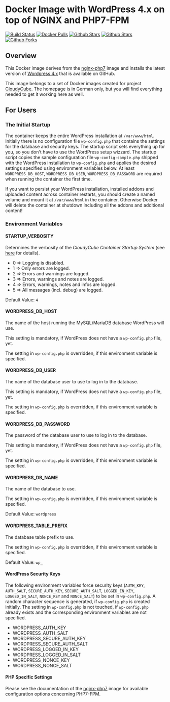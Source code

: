 # Docker Image with WordPress 4.x on top of NGINX and PHP7-FPM

[![Build Status](https://travis-ci.org/cloudycube/docker-wordpress.svg?branch=master)](https://travis-ci.org/cloudycube/docker-wordpress) [![Docker 
Pulls](https://img.shields.io/docker/pulls/cloudycube/wordpress.svg)](https://hub.docker.com/r/cloudycube/wordpress) [![Github 
Stars](https://img.shields.io/github/stars/cloudycube/docker-wordpress.svg?label=github%20%E2%98%85)](https://github.com/cloudycube/docker-wordpress) [![Github 
Stars](https://img.shields.io/github/contributors/cloudycube/docker-wordpress.svg)](https://github.com/cloudycube/docker-wordpress) [![Github 
Forks](https://img.shields.io/github/forks/cloudycube/docker-wordpress.svg?label=github%20forks)](https://github.com/cloudycube/docker-wordpress)

## Overview
This Docker image derives from the [nginx-php7](https://github.com/cloudycube/docker-nginx-php7) image and installs the latest version of [Wordpress 4.x](https://github.com/WordPress/WordPress) that is available on GitHub.

This image belongs to a set of Docker images created for project [CloudyCube](http://www.falk-online.eu/projekte/cloudycube). The homepage is in German only, but you will find everything needed to get it working here as well.

## For Users

### The Initial Startup

The container keeps the entire WordPress installation at `/var/www/html`. Initially there is no configuration file `wp-config.php` that contains the settings for the database and security keys. The startup script sets everything up for you, so you don't have to use the WordPress setup wizzard. The startup script copies the sample configuration file `wp-config-sample.php` shipped with the WordPress installation to `wp-config.php` and applies the desired settings specified using environment variables below. At least `WORDPRESS_DB_HOST`, `WORDPRESS_DB_USER`, `WORDPRESS_DB_PASSWORD` are required when running the container the first time.

If you want to persist your WordPress installation, installed addons and uploaded content across container restarts, you should create a named volume and mount it at `/var/www/html` in the container. Otherwise Docker will delete the container at shutdown including all the addons and additional content!

### Environment Variables

#### STARTUP_VERBOSITY

Determines the verbosity of the *CloudyCube Container Startup System* (see [here](https://github.com/cloudycube/docker-base-supervisor) for details).

- 0 => Logging is disabled.
- 1 => Only errors are logged.
- 2 => Errors and warnings are logged.
- 3 => Errors, warnings and notes are logged.
- 4 => Errors, warnings, notes and infos are logged.
- 5 => All messages (incl. debug) are logged.

Default Value: `4`

#### WORDPRESS_DB_HOST

The name of the host running the MySQL/MariaDB database WordPress will use.

This setting is mandatory, if WordPress does not have a `wp-config.php` file, yet.

The setting in `wp-config.php` is overridden, if this environment variable is specified.

#### WORDPRESS_DB_USER

The name of the database user to use to log in to the database.

This setting is mandatory, if WordPress does not have a `wp-config.php` file, yet.

The setting in `wp-config.php` is overridden, if this environment variable is specified.

#### WORDPRESS_DB_PASSWORD

The password of the database user to use to log in to the database.

This setting is mandatory, if WordPress does not have a `wp-config.php` file, yet.

The setting in `wp-config.php` is overridden, if this environment variable is specified.

#### WORDPRESS_DB_NAME

The name of the database to use.

The setting in `wp-config.php` is overridden, if this environment variable is specified.

Default Value: `wordpress`

#### WORDPRESS_TABLE_PREFIX

The database table prefix to use.

The setting in `wp-config.php` is overridden, if this environment variable is specified.

Default Value: `wp_`

#### WordPress Security Keys

The following environment variables force security keys (`AUTH_KEY`, `AUTH_SALT`, `SECURE_AUTH_KEY`, `SECURE_AUTH_SALT`, `LOGGED_IN_KEY`, `LOGGED_IN_SALT`, `NONCE_KEY` and `NONCE_SALT`) to be set in `wp-config.php`. A random character sequence is generated, if `wp-config.php` is created initially. The setting in `wp-config.php` is not touched, if `wp-config.php` already exists and the corresponding environment variables are not specified.

- WORDPRESS_AUTH_KEY
- WORDPRESS_AUTH_SALT
- WORDPRESS_SECURE_AUTH_KEY
- WORDPRESS_SECURE_AUTH_SALT
- WORDPRESS_LOGGED_IN_KEY
- WORDPRESS_LOGGED_IN_SALT
- WORDPRESS_NONCE_KEY
- WORDPRESS_NONCE_SALT

#### PHP Specific Settings

Please see the documentation of the [nginx-php7](https://github.com/cloudycube/docker-nginx-php7) image for available configuration options concerning PHP7-FPM.

